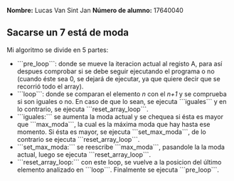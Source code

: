 <strong>Nombre:</strong> Lucas Van Sint Jan
<strong>Número de alumno:</strong> 17640040
<h2 id="titulo">Sacarse un 7 está de moda</h2>
<p>Mi algoritmo se divide en 5 partes:</p>

<ul>

<li>```pre_loop```: donde se mueve la iteracion actual al registo A, para así despues comprobar si se debe seguir ejecutando el programa o no (cuando éste sea 0, se dejará de ejecutar, ya que quiere decir que se recorrió todo el array).</li>
<li>```loop```: donde se comparan el elemento <em>n</em> con el <em>n+1</em> y se comprueba si son iguales o no. En caso de que lo sean, se ejecuta ```iguales``` y en lo contrario, se ejecuta ```reset_array_loop```.</li>
<li>```iguales:``` se aumenta la moda actual y se chequea si ésta es mayor que ```max_moda```, la cual es la máxima moda que hay hasta ese momento. Si ésta es mayor, se ejecuta ```set_max_moda```, de lo contrario se ejecuta ```reset_array_loop```.</li>
<li>```set_max_moda:``` se reescribe ```max_moda```, pasandole la la moda actual, luego se ejecuta ```reset_array_loop```.</li>
<li>```reset_array_loop:``` con este loop, se vuelve a la posicion del último elemento analizado en ```loop```. Finalmente se ejecuta ```pre_loop```.</li>